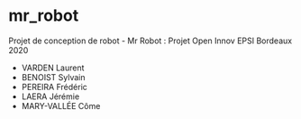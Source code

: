 # mr_robot
Projet de conception de robot - Mr Robot : Projet Open Innov EPSI Bordeaux 2020

* VARDEN Laurent
* BENOIST Sylvain
* PEREIRA Frédéric
* LAERA Jérémie
* MARY-VALLÉE Côme
